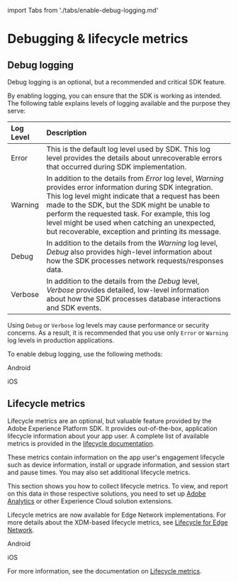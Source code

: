 import Tabs from './tabs/enable-debug-logging.md'

# Debugging & lifecycle metrics

## Debug logging

Debug logging is an optional, but a recommended and critical SDK feature.

By enabling logging, you can ensure that the SDK is working as intended. The following table explains levels of logging available and the purpose they serve:

| Log Level | Description |
| :--- | :--- |
| Error | This is the default log level used by SDK. This log level provides the details about unrecoverable errors that occurred during SDK implementation. |
| Warning | In addition to the details from _Error_ log level, _Warning_ provides error information during SDK integration. This log level might indicate that a request has been made to the SDK, but the SDK might be unable to perform the requested task. For example, this log level might be used when catching an unexpected, but recoverable, exception and printing its message. |
| Debug | In addition to the details from the _Warning_ log level, _Debug_ also provides high-level information about how the SDK processes network requests/responses data. |
| Verbose | In addition to the details from the _Debug_ level, _Verbose_ provides detailed, low-level information about how the SDK processes database interactions and SDK events. |

<InlineAlert variant="warning" slots="text"/>

Using `Debug` or `Verbose` log levels may cause performance or security concerns. As a result, it is recommended that you use only `Error` or `Warning` log levels in production applications.

To enable debug logging, use the following methods:

<TabsBlock orientation="horizontal" slots="heading, content" repeat="2"/>

Android

<Tabs query="platform=android&task=enable"/>

iOS

<Tabs query="platform=ios&task=enable"/>

<!-- React Native

<Tabs query="platform=react-native&task=enable"/> -->

<!-- Flutter

<Tabs query="platform=flutter&task=enable"/> -->

<!-- Cordova

<Tabs query="platform=cordova&task=enable"/>

Unity

<Tabs query="platform=unity&task=enable"/> -->

## Lifecycle metrics

Lifecycle metrics are an optional, but valuable feature provided by the Adobe Experience Platform SDK. It provides out-of-the-box, application lifecycle information about your app user. A complete list of available metrics is provided in the [lifecycle documentation](../mobile-core/lifecycle/index.md).

These metrics contain information on the app user's engagement lifecycle such as device information, install or upgrade information, and session start and pause times. You may also set additional lifecycle metrics.

<InlineAlert variant="warning" slots="text"/>

This section shows you how to collect lifecycle metrics. To view, and report on this data in those respective solutions, you need to set up [Adobe Analytics](../adobe-analytics/index.md) or other Experience Cloud solution extensions.

<InlineAlert variant="success" slots="text"/>

Lifecycle metrics are now available for Edge Network implementations. For more details about the XDM-based lifecycle metrics, see [Lifecycle for Edge Network](../lifecycle-for-edge-network/index.md).

<TabsBlock orientation="horizontal" slots="heading, content" repeat="2"/>

Android

<Tabs query="platform=android&task=metrics"/>

iOS

<Tabs query="platform=ios&task=metrics"/>

<!-- React Native

<Tabs query="platform=react-native&task=metrics"/> -->

<!-- Flutter

<Tabs query="platform=flutter&task=metrics"/> -->

<!-- Cordova

<Tabs query="platform=cordova&task=metrics"/>

Unity

<Tabs query="platform=unity&task=metrics"/>

Xamarin

<Tabs query="platform=xamarin&task=metrics"/> -->


For more information, see the documentation on [Lifecycle metrics](../mobile-core/lifecycle/index.md).

